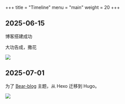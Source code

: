 +++
title = "Timeline"
menu = "main"
weight = 20
+++


## 2025-06-15

博客搭建成功

大功告成，撒花

![](https://img.liangmouyin.com/2025/06/a14e7fd2eb5a7d2383dda7e28cb52c61.{ext})

## 2025-07-01

为了 [Bear-blog](https://github.com/janraasch/hugo-bearblog) 主题，从 Hexo 迁移到 Hugo。

![](https://img.liangmouyin.com/2025/07/aab5c5d656839734196f71dc4dc6991c.png)